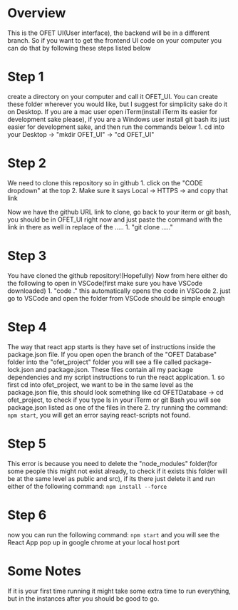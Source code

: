 # Overview
This is the OFET UI(User interface), the backend will be in a different branch. So if you want to get the frontend UI code on your computer you can do that by following these steps listed below

# Step 1
create a directory on your computer and call it OFET_UI. You can create these folder wherever you would like, but I suggest for simplicity sake do it on Desktop. If you are a mac user open iTerm(install iTerm its easier for development sake please), if you are a Windows user install git bash its just easier for development sake, and then run the commands below
	1. cd into your Desktop -> "mkdir OFET_UI" -> "cd OFET_UI"

# Step 2
We need to clone this repository so in github 
	1. click on the "CODE dropdown" at the top
	2. Make sure it says Local -> HTTPS -> and copy that link

Now we have the github URL link to clone, go back to your iterm or git bash, you should be in OFET_UI right now and just paste the command with the link in there as well in replace of the .....
	1. "git clone ....."

# Step 3
You have cloned the github repository!(Hopefully) Now from here either do the following to open in VSCode(first make sure you have VSCode downloaded)
	1. "code ." this automatically opens the code in VSCode
	2. just go to VSCode and open the folder from VSCode should be simple enough

# Step 4
The way that react app starts is they have set of instructions inside the package.json file. If you open open the branch of the "OFET Database" folder into the "ofet_project" folder you will see a file called package-lock.json and package.json. These files contain all my package dependencies and my script instructions to run the react application.
	1. so first cd into ofet_project, we want to be in the same level as the package.json file, this should look something like cd OFETDatabase -> cd ofet_project, to check if you type ls in your iTerm or git Bash you will see package.json listed as one of the files in there
	2. try running the command: `npm start`, you will get an error saying react-scripts not found.

# Step 5
This error is because you need to delete the "node_modules" folder(for some people this might not exist already, to check if it exists this folder will be at the same level as public and src), if its there just delete it and run either of the following command: `npm install --force`

# Step 6
now you can run the following command: `npm start` and you will see the React App pop up in google chrome at your local host port

# Some Notes
If it is your first time running it might take some extra time to run everything, but in the instances after you should be good to go.